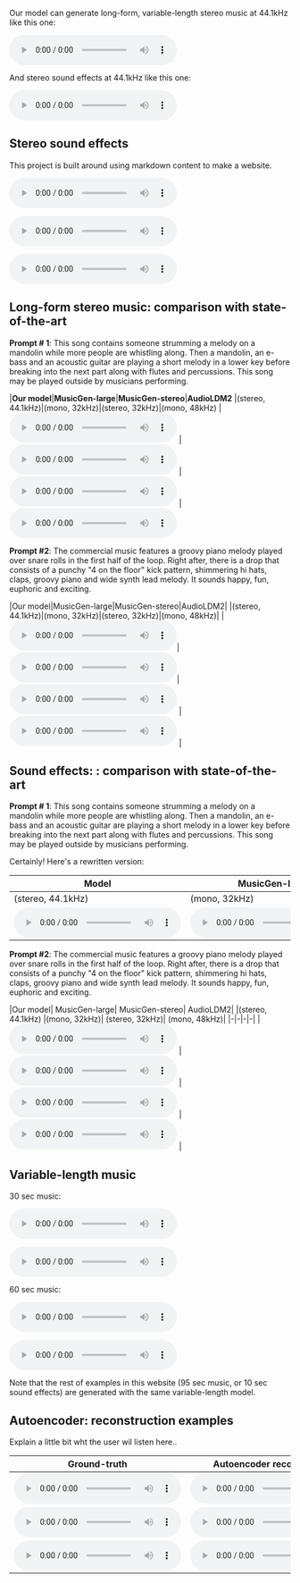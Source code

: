 
Our model can generate long-form, variable-length stereo music at 44.1kHz like this one:

<audio controls preload=False><source src="audio/103136_audiogen_stereo.wav" type="audio/mpeg">Your browser does not support the audio element.</audio>

And stereo sound effects at 44.1kHz like this one:

<audio controls preload=False><source src="audio/103136_audiogen_stereo.wav" type="audio/mpeg">Your browser does not support the audio element.</audio>


## Stereo sound effects

This project is built around using markdown content to make a website. 

<audio controls preload=False><source src="audio/103136_audiogen_stereo.wav" type="audio/mpeg">Your browser does not support the audio element.</audio>

<audio controls preload=False><source src="audio/103136_audiogen_stereo.wav" type="audio/mpeg">Your browser does not support the audio element.</audio>

<audio controls preload=False><source src="audio/103136_audiogen_stereo.wav" type="audio/mpeg">Your browser does not support the audio element.</audio>



## Long-form stereo music: comparison with state-of-the-art


**Prompt # 1**: This song contains someone strumming a melody on a mandolin while more people are whistling along. Then a mandolin, an e-bass and an acoustic guitar are playing a short melody in a lower key before breaking into the next part along with flutes and percussions. This song may be played outside by musicians performing. 

|**Our model**|**MusicGen-large**|**MusicGen-stereo**|**AudioLDM2**
|(stereo, 44.1kHz)|(mono, 32kHz)|(stereo, 32kHz)|(mono, 48kHz)
| <audio controls preload=False><source src="audio/ZTVMsW1h3bI_stableaudio.wav" type="audio/mpeg">Your browser does not support the audio element.</audio> | <audio controls preload=False><source src="audio/ZTVMsW1h3bI_musicgenlarge.wav" type="audio/mpeg">Your browser does not support the audio element.</audio> | <audio controls preload=False><source src="audio/ZTVMsW1h3bI_musicgenstereo.wav" type="audio/mpeg">Your browser does not support the audio element.</audio> | <audio controls preload=False><source src="audio/ZTVMsW1h3bI_audioldm248k_stereo.wav" type="audio/mpeg">Your browser does not support the audio element.</audio> 

**Prompt #2**: The commercial music features a groovy piano melody played over snare rolls in the first half of the loop. Right after, there is a drop that consists of a punchy "4 on the floor" kick pattern, shimmering hi hats, claps, groovy piano and wide synth lead melody. It sounds happy, fun, euphoric and exciting.

|Our model|MusicGen-large|MusicGen-stereo|AudioLDM2| 
|(stereo, 44.1kHz)|(mono, 32kHz)|(stereo, 32kHz)|(mono, 48kHz)|
| <audio controls preload=False><source src="audio/ZK5M3DZejzk_stableaudio.wav" type="audio/mpeg">Your browser does not support the audio element.</audio>| <audio controls preload=False><source src="audio/ZK5M3DZejzk_musicgenlarge.wav" type="audio/mpeg">Your browser does not support the audio element.</audio>| <audio controls preload=False><source src="audio/ZK5M3DZejzk_musicgenstereo.wav" type="audio/mpeg">Your browser does not support the audio element.</audio> | <audio controls preload=False><source src="audio/ZK5M3DZejzk_audioldm248k_stereo.wav" type="audio/mpeg">Your browser does not support the audio element.</audio> | 



## Sound effects: : comparison with state-of-the-art

**Prompt # 1**: This song contains someone strumming a melody on a mandolin while more people are whistling along. Then a mandolin, an e-bass and an acoustic guitar are playing a short melody in a lower key before breaking into the next part along with flutes and percussions. This song may be played outside by musicians performing. 

Certainly! Here's a rewritten version:

| Model | MusicGen-large | MusicGen-stereo | AudioLDM2 | 
| ------ | -------------- | --------------- | --------- |
| (stereo, 44.1kHz) | (mono, 32kHz) | (stereo, 32kHz) | (mono, 48kHz) |
| <audio controls preload=False><source src="audio/ZTVMsW1h3bI_stableaudio.wav" type="audio/mpeg">Audio not supported by your browser.</audio> | <audio controls preload=False><source src="audio/ZTVMsW1h3bI_musicgenlarge.wav" type="audio/mpeg">Audio not supported by your browser.</audio> | <audio controls preload=False><source src="audio/ZTVMsW1h3bI_musicgenstereo.wav" type="audio/mpeg">Audio not supported by your browser.</audio> | <audio controls preload=False><source src="audio/ZTVMsW1h3bI_audioldm248k_stereo.wav" type="audio/mpeg">Audio not supported by your browser.</audio> |

**Prompt #2**: The commercial music features a groovy piano melody played over snare rolls in the first half of the loop. Right after, there is a drop that consists of a punchy "4 on the floor" kick pattern, shimmering hi hats, claps, groovy piano and wide synth lead melody. It sounds happy, fun, euphoric and exciting.

|Our model| MusicGen-large| MusicGen-stereo| AudioLDM2| 
|(stereo, 44.1kHz) |(mono, 32kHz)| (stereo, 32kHz)| (mono, 48kHz)|
|-|-|-|-|
| <audio controls preload=False><source src="audio/ZK5M3DZejzk_stableaudio.wav" type="audio/mpeg">Your browser does not support the audio element.</audio> | <audio controls preload=False><source src="audio/ZK5M3DZejzk_musicgenlarge.wav" type="audio/mpeg">Your browser does not support the audio element.</audio> | <audio controls preload=False><source src="audio/ZK5M3DZejzk_musicgenstereo.wav" type="audio/mpeg">Your browser does not support the audio element.</audio> | <audio controls preload=False><source src="audio/ZK5M3DZejzk_audioldm248k_stereo.wav" type="audio/mpeg">Your browser does not support the audio element.</audio> | 


## Variable-length music

30 sec music:

<audio controls preload=False><source src="audio/103136_audiogen_stereo.wav" type="audio/mpeg">Your browser does not support the audio element.</audio> 

<audio controls preload=False><source src="audio/103136_audiogen_stereo.wav" type="audio/mpeg">Your browser does not support the audio element.</audio> 

60 sec music:

<audio controls preload=False><source src="audio/103136_audiogen_stereo.wav" type="audio/mpeg">Your browser does not support the audio element.</audio> 

<audio controls preload=False><source src="audio/103136_audiogen_stereo.wav" type="audio/mpeg">Your browser does not support the audio element.</audio> 

Note that the rest of examples in this website (95 sec music, or 10 sec sound effects) are generated with the same variable-length model.


## Autoencoder: reconstruction examples

Explain a little bit wht the user wil listen here..

| Ground-truth | Autoencoder reconstruction |
|-|-|
| <audio controls preload=False><source src="audio/103136_audiogen_stereo.wav" type="audio/mpeg">Your browser does not support the audio element.</audio> | <audio controls preload=False><source src="audio/103136_audiogen_stereo.wav" type="audio/mpeg">Your browser does not support the audio element.</audio> |
| <audio controls preload=False><source src="audio/103136_audiogen_stereo.wav" type="audio/mpeg">Your browser does not support the audio element.</audio> | <audio controls preload=False><source src="audio/103136_audiogen_stereo.wav" type="audio/mpeg">Your browser does not support the audio element.</audio> |
| <audio controls preload=False><source src="audio/103136_audiogen_stereo.wav" type="audio/mpeg">Your browser does not support the audio element.</audio> | <audio controls preload=False><source src="audio/103136_audiogen_stereo.wav" type="audio/mpeg">Your browser does not support the audio element.</audio> |
